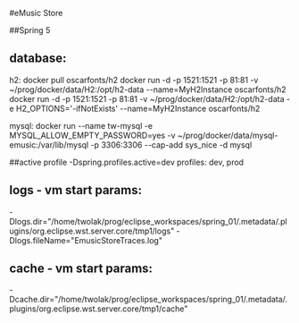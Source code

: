 #eMusic Store

##Spring 5

## database:
h2:
docker pull oscarfonts/h2
docker run -d -p 1521:1521 -p 81:81 -v ~/prog/docker/data/H2:/opt/h2-data --name=MyH2Instance oscarfonts/h2
docker run -d -p 1521:1521 -p 81:81 -v ~/prog/docker/data/H2:/opt/h2-data -e H2_OPTIONS='-ifNotExists' --name=MyH2Instance oscarfonts/h2

mysql:
docker run --name tw-mysql -e MYSQL_ALLOW_EMPTY_PASSWORD=yes -v ~/prog/docker/data/mysql-emusic:/var/lib/mysql -p 3306:3306 --cap-add sys_nice -d mysql

##active profile
-Dspring.profiles.active=dev
profiles: dev, prod

## logs - vm start params:
-Dlogs.dir="/home/twolak/prog/eclipse_workspaces/spring_01/.metadata/.plugins/org.eclipse.wst.server.core/tmp1/logs" 
-Dlogs.fileName="EmusicStoreTraces.log"

## cache - vm start params:
-Dcache.dir="/home/twolak/prog/eclipse_workspaces/spring_01/.metadata/.plugins/org.eclipse.wst.server.core/tmp1/cache" 
